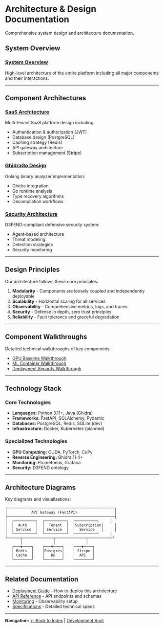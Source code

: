 # Architecture & Design Documentation

Comprehensive system design and architecture documentation.

## System Overview

### [System Overview](./system-overview.md)
High-level architecture of the entire platform including all major components and their interactions.

---

## Component Architectures

### [SaaS Architecture](./saas-architecture.md)
Multi-tenant SaaS platform design including:
- Authentication & authorization (JWT)
- Database design (PostgreSQL)
- Caching strategy (Redis)
- API gateway architecture
- Subscription management (Stripe)

### [GhidraGo Design](./ghidrago-design.md)
Golang binary analyzer implementation:
- Ghidra integration
- Go runtime analysis
- Type recovery algorithms
- Decompilation workflows

### [Security Architecture](./security-architecture.md)
D3FEND-compliant defensive security system:
- Agent-based architecture
- Threat modeling
- Detection strategies
- Security monitoring

---

## Design Principles

Our architecture follows these core principles:

1. **Modularity** - Components are loosely coupled and independently deployable
2. **Scalability** - Horizontal scaling for all services
3. **Observability** - Comprehensive metrics, logs, and traces
4. **Security** - Defense in depth, zero trust principles
5. **Reliability** - Fault tolerance and graceful degradation

---

## Component Walkthroughs

Detailed technical walkthroughs of key components:

- [GPU Baseline Walkthrough](../COMPONENT_WALKTHROUGH_1_GPU_BASELINE.md)
- [ML Container Walkthrough](../COMPONENT_WALKTHROUGH_2_ML_CONTAINER.md)
- [Deployment Security Walkthrough](../COMPONENT_WALKTHROUGH_3_DEPLOYMENT_SECURITY.md)

---

## Technology Stack

### Core Technologies
- **Languages:** Python 3.11+, Java (Ghidra)
- **Frameworks:** FastAPI, SQLAlchemy, Pydantic
- **Databases:** PostgreSQL, Redis, SQLite (dev)
- **Infrastructure:** Docker, Kubernetes (planned)

### Specialized Technologies
- **GPU Computing:** CUDA, PyTorch, CuPy
- **Reverse Engineering:** Ghidra 11.4+
- **Monitoring:** Prometheus, Grafana
- **Security:** D3FEND ontology

---

## Architecture Diagrams

Key diagrams and visualizations:

```
┌─────────────────────────────────────────────────┐
│           API Gateway (FastAPI)                 │
├─────────────────────────────────────────────────┤
│  ┌──────────┐  ┌──────────┐  ┌──────────┐     │
│  │  Auth    │  │  Tenant  │  │Subscription│     │
│  │ Service  │  │ Service  │  │  Service   │     │
│  └──────────┘  └──────────┘  └──────────┘     │
└──────┬──────────────┬──────────────┬───────────┘
       │              │              │
   ┌───▼────┐    ┌───▼────┐    ┌───▼────┐
   │ Redis  │    │Postgres│    │ Stripe │
   │ Cache  │    │   DB   │    │  API   │
   └────────┘    └────────┘    └────────┘
```

---

## Related Documentation

- [Deployment Guide](../PRODUCTION_DEPLOYMENT_GUIDE.md) - How to deploy this architecture
- [API Reference](../api/) - API endpoints and schemas
- [Monitoring](../monitoring/) - Observability setup
- [Specifications](../specifications/) - Detailed technical specs

---

**Navigation:** [← Back to Index](../INDEX.md) | [Development Root](../../)
